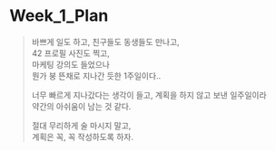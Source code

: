 

# Week_1_Plan



> 바쁘게 일도 하고, 친구들도 동생들도 만나고,  
> 42 프로필 사진도 찍고,  
> 마케팅 강의도 들었으나  
> 뭔가 붕 뜬채로 지나간 듯한 1주일이다..  
>
> 너무 빠르게 지나갔다는 생각이 들고, 계획을 하지 않고 보낸 일주일이라  
> 약간의 아쉬움이 남는 것 같다.  
>
> 절대 무리하게 술 마시지 말고,  
> 계획은 꼭, 꼭 작성하도록 하자. 